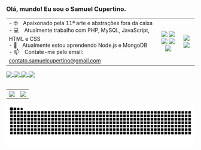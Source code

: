 ### Olá, mundo! Eu sou o Samuel Cupertino.

<table>
    <tr>
        <td>
            - 🤓&emsp;Apaixonado pela 11ª arte e abstrações fora da caixa <br>
            - 💻&emsp;Atualmente trabalho com PHP, MySQL, JavaScript, HTML e CSS <br>
            - 🌱&emsp;Atualmente estou aprendendo Node.js e MongoDB <br>
            - 📫&emsp;Contate-me pelo email: <a href="mailto:contato.samuelcupertino@gmail.com">contato.samuelcupertino@gmail.com</a>
        </td>
        <td>
            <div align="center">
                <img width="40" src="https://cdn.jsdelivr.net/gh/devicons/devicon/icons/php/php-plain.svg" />
                <img width="40" src="https://cdn.jsdelivr.net/gh/devicons/devicon/icons/mysql/mysql-original-wordmark.svg" />
            </div>
            <div align="center">
                <img width="40" src="https://cdn.jsdelivr.net/gh/devicons/devicon/icons/html5/html5-plain-wordmark.svg" />
                <img width="40" src="https://cdn.jsdelivr.net/gh/devicons/devicon/icons/javascript/javascript-plain.svg" />
                <img width="40" src="https://cdn.jsdelivr.net/gh/devicons/devicon/icons/css3/css3-plain-wordmark.svg" />
            </div>
        </td>
        <td>
            <div align="center">
                <img width="40" src="https://cdn.jsdelivr.net/gh/devicons/devicon/icons/nodejs/nodejs-plain.svg" />
                <img width="40" src="https://cdn.jsdelivr.net/gh/devicons/devicon/icons/mongodb/mongodb-plain-wordmark.svg" />
            </div>
        </td>
    </tr>
</table>
  
<div>
  <a href="https://www.linkedin.com/in/samuel-cupertino-618ba3218/" target="_blank">
    <img align="center" src="https://img.shields.io/badge/LinkedIn-0077B5?style=for-the-badge&logo=linkedin&logoColor=white" />
  </a>
  <a href="mailto:contato.samuelcupertino@gmail.com">
    <img align="center" src="https://img.shields.io/badge/Gmail-D14836?style=for-the-badge&logo=gmail&logoColor=white" />
  </a>  
  <a href="https://www.instagram.com/samuelcupertino.dev" target="_blank">
    <img align="center" src="https://img.shields.io/badge/Instagram-E4405F?style=for-the-badge&logo=instagram&logoColor=white" />
  </a>
  <a href="https://codepen.io/samuelCupertino" target="_blank">
    <img align="center" width="73" src="https://lh5.googleusercontent.com/iA6XX08TUnQJg_NMCUcZZIc9ssd-gdiPOpJNy3I4aDwdcNrzZ9FEfrJCkiuwwUbYxfeWacYtKuyu32kvCG13OoQWR7c9B_-F2E8UF9SXQnN9uEXh29XA5hueDN4XNEpb5F-azgpV" />
  </a>    
</div>

<br>

<table>
    <tr>
        <td>
            <a href="https://github.com/anuraghazra/github-readme-stats">
              <img align="center" src="https://github-readme-stats.vercel.app/api?username=samuelCupertino&show_icons=true&theme=tokyonight" />
            </a>
        </td>
        <td>
            <a href="https://github.com/anuraghazra/convoychat">
              <img align="center" src="https://github-readme-stats.vercel.app/api/top-langs/?username=samuelCupertino&layout=compact&theme=tokyonight" />
            </a>
        </td>
    </tr>
</table>

  
![Snake animation](https://github.com/samuelCupertino/samuelCupertino/blob/output/github-contribution-grid-snake.svg) 
